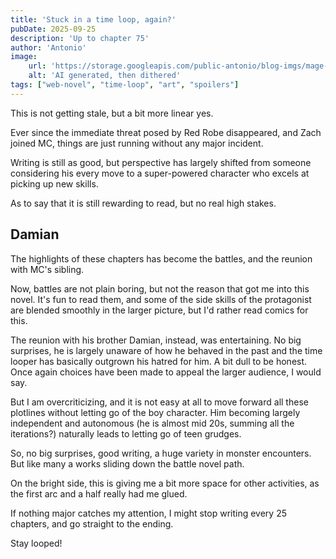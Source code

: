 ```yaml
---
title: 'Stuck in a time loop, again?'
pubDate: 2025-09-25
description: 'Up to chapter 75'
author: 'Antonio'
image:
    url: 'https://storage.googleapis.com/public-antonio/blog-imgs/mage-girl.jpg'
    alt: 'AI generated, then dithered'
tags: ["web-novel", "time-loop", "art", "spoilers"]
---
```


This is not getting stale, but a bit more linear yes. 

Ever since the immediate threat posed by Red Robe disappeared, and Zach joined MC, things are just running without any major incident. 

Writing is still as good, but perspective has largely shifted from someone considering his every move to a super-powered character who excels at picking up new skills. 

As to say that it is still rewarding to read, but no real high stakes. 

## Damian

The highlights of these chapters has become the battles, and the reunion with MC's sibling. 

Now, battles are not plain boring, but not the reason that got me into this novel. It's fun to read them, and some of the side skills of the protagonist are blended smoothly in the larger picture, but I'd rather read comics for this.

The reunion with his brother Damian, instead, was entertaining. No big surprises, he is largely unaware of how he behaved in the past and the time looper has basically outgrown his hatred for him. A bit dull to be honest. Once again choices have been made to appeal the larger audience, I would say. 

But I am overcriticizing, and it is not easy at all to move forward all these plotlines without letting go of the boy character. Him becoming largely independent and autonomous (he is almost mid 20s, summing all the iterations?) naturally leads to letting go of teen grudges. 

So, no big surprises, good writing, a huge variety in monster encounters. But like many a works sliding down the battle novel path.


On the bright side, this is giving me a bit more space for other activities, as the first arc and a half really had me glued. 

If nothing major catches my attention, I might stop writing every 25 chapters, and go straight to the ending. 

Stay looped!